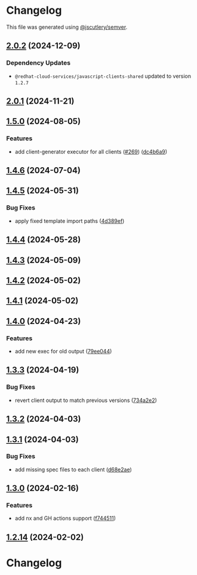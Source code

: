 # Changelog

This file was generated using [@jscutlery/semver](https://github.com/jscutlery/semver).

## [2.0.2](https://github.com/RedHatInsights/javascript-clients/compare/@redhat-cloud-services/remediations-client-2.0.1...@redhat-cloud-services/remediations-client-2.0.2) (2024-12-09)

### Dependency Updates

* `@redhat-cloud-services/javascript-clients-shared` updated to version `1.2.7`
## [2.0.1](https://github.com/RedHatInsights/javascript-clients/compare/@redhat-cloud-services/remediations-client-2.0.0...@redhat-cloud-services/remediations-client-2.0.1) (2024-11-21)

## [1.5.0](https://github.com/RedHatInsights/javascript-clients/compare/@redhat-cloud-services/remediations-client-1.4.6...@redhat-cloud-services/remediations-client-1.5.0) (2024-08-05)


### Features

* add client-generator executor for all clients ([#269](https://github.com/RedHatInsights/javascript-clients/issues/269)) ([dc4b6a9](https://github.com/RedHatInsights/javascript-clients/commit/dc4b6a91dd47e5407812157f0b8efde22eb22ef1))

## [1.4.6](https://github.com/RedHatInsights/javascript-clients/compare/@redhat-cloud-services/remediations-client-1.4.5...@redhat-cloud-services/remediations-client-1.4.6) (2024-07-04)

## [1.4.5](https://github.com/RedHatInsights/javascript-clients/compare/@redhat-cloud-services/remediations-client-1.4.4...@redhat-cloud-services/remediations-client-1.4.5) (2024-05-31)


### Bug Fixes

* apply fixed template import paths ([4d389ef](https://github.com/RedHatInsights/javascript-clients/commit/4d389ef15abf07a4ac24e6ff6656e39cb9789889))

## [1.4.4](https://github.com/RedHatInsights/javascript-clients/compare/@redhat-cloud-services/remediations-client-1.4.3...@redhat-cloud-services/remediations-client-1.4.4) (2024-05-28)

## [1.4.3](https://github.com/RedHatInsights/javascript-clients/compare/@redhat-cloud-services/remediations-client-1.4.2...@redhat-cloud-services/remediations-client-1.4.3) (2024-05-09)

## [1.4.2](https://github.com/RedHatInsights/javascript-clients/compare/@redhat-cloud-services/remediations-client-1.4.1...@redhat-cloud-services/remediations-client-1.4.2) (2024-05-02)

## [1.4.1](https://github.com/RedHatInsights/javascript-clients/compare/@redhat-cloud-services/remediations-client-1.4.0...@redhat-cloud-services/remediations-client-1.4.1) (2024-05-02)

## [1.4.0](https://github.com/RedHatInsights/javascript-clients/compare/@redhat-cloud-services/remediations-client-1.3.3...@redhat-cloud-services/remediations-client-1.4.0) (2024-04-23)


### Features

* add new exec for old output ([79ee044](https://github.com/RedHatInsights/javascript-clients/commit/79ee044c77d216c71a5040405017a0a1d422cf90))

## [1.3.3](https://github.com/RedHatInsights/javascript-clients/compare/@redhat-cloud-services/remediations-client-1.3.2...@redhat-cloud-services/remediations-client-1.3.3) (2024-04-19)


### Bug Fixes

* revert client output to match previous versions ([734a2e2](https://github.com/RedHatInsights/javascript-clients/commit/734a2e22d1464892ca1fb3114b366435c90d1110))

## [1.3.2](https://github.com/RedHatInsights/javascript-clients/compare/@redhat-cloud-services/remediations-client-1.3.1...@redhat-cloud-services/remediations-client-1.3.2) (2024-04-03)

## [1.3.1](https://github.com/Hyperkid123/javascript-clients/compare/@redhat-cloud-services/remediations-client-1.3.0...@redhat-cloud-services/remediations-client-1.3.1) (2024-04-03)


### Bug Fixes

* add missing spec files to each client ([d68e2ae](https://github.com/Hyperkid123/javascript-clients/commit/d68e2ae5d7d21f03cb60181c19ea12f18e9989b6))

## [1.3.0](https://github.com/RedHatInsights/javascript-clients/compare/@redhat-cloud-services/remediations-client-1.2.13...@redhat-cloud-services/remediations-client-1.3.0) (2024-02-16)


### Features

* add nx and GH actions support ([f744511](https://github.com/RedHatInsights/javascript-clients/commit/f744511308bf530dd53724792939e133c8d7cf22))

## [1.2.14](https://github.com/RedHatInsights/javascript-clients/compare/@redhat-cloud-services/remediations-client-1.2.13...@redhat-cloud-services/remediations-client-1.2.14) (2024-02-02)

# Changelog
